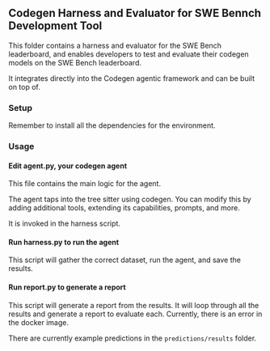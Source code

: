 ## Codegen Harness and Evaluator for SWE Bennch Development Tool

This folder contains a harness and evaluator for the SWE Bench leaderboard, and enables developers to test and evaluate their codegen models on the SWE Bench leaderboard.

It integrates directly into the Codegen agentic framework and can be built on top of.

### Setup

Remember to install all the dependencies for the environment.

### Usage

#### Edit agent.py, your codegen agent

This file contains the main logic for the agent.

The agent taps into the tree sitter using codegen. You can modify this by adding additional tools, extending its capabilities, prompts, and more.

It is invoked in the harness script.

#### Run harness.py to run the agent

This script will gather the correct dataset, run the agent, and save the results.

#### Run report.py to generate a report

This script will generate a report from the results. It will loop through all the results and generate a report to evaluate each. Currently, there is an error in the docker image. 

There are currently example predictions in the `predictions/results` folder.